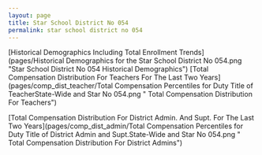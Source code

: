 ```yaml
---
layout: page
title: Star School District No 054
permalink: star school district no 054
---
```



[Historical Demographics Including Total Enrollment Trends](pages/Historical Demographics for the Star School District No 054.png "Star School District No 054 Historical Demographics")
[Total Compensation Distribution For Teachers For The Last Two Years](pages/comp_dist_teacher/Total Compensation Percentiles for Duty Title of TeacherState-Wide and Star No 054.png " Total Compensation Distribution For Teachers")

[Total Compensation Distribution For District Admin. And Supt. For The Last Two Years](pages/comp_dist_admin/Total Compensation Percentiles for Duty Title of District Admin and Supt.State-Wide and Star No 054.png " Total Compensation Distribution For District Admins")

